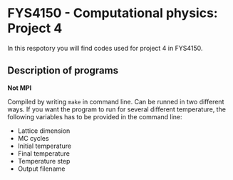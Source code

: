 # FYS4150 - Computational physics: Project 4

In this respotory you will find codes used for project 4 in FYS4150.

## Description of programs

**Not MPI**

Compiled by writing `make` in command line. Can be runned in two different ways. If you want the program to run for several different temperature, the following variables has to be provided in the command line:  
* Lattice dimension
* MC cycles 
* Initial temperature 
* Final temperature 
* Temperature step 
* Output filename
